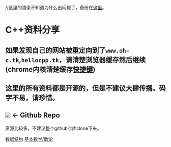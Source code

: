 //这里的渲染不知道为什么出问题了，备份在[这里](https://zybuluo.com/zljzljsweepy/note/1726796)。

<head><meta name="baidu-site-verification" content="VGCJnQucdx" />

</head>

# C++资料分享
## 如果发现自己的网站被重定向到了`www.oh-c.tk`,`hellocpp.tk`，请清楚浏览器缓存然后继续(chrome内核清楚缓存[快捷键](chrome://settings/clearBrowserData))
## 这里的所有资料都是开源的，但是不建议大肆传播。码字不易，请珍惜。
## [![](https://timgsa.baidu.com/timg?image&quality=80&size=b99_100&sec=1595477722300&di=9648dac94c2358f7d5af9ae7134f6d41&imgtype=2&src=http%3A%2F%2Fbpic.588ku.com%2Felement_origin_min_pic%2F01%2F16%2F99%2F42570527ee4ed5b.jpg)](https://github.com/hesy-zhoulijie/cpp) <- Github Repo

资源比较多，不建议整个github仓库clone下来。

[数据结构](https://hesy-zhoulijie.github.io/cpp/%E6%95%B0%E6%8D%AE%E7%BB%93%E6%9E%84/)
[基本数学/数论](https://hesy-zhoulijie.github.io/cpp/%E5%9F%BA%E6%9C%AC%E6%95%B0%E5%AD%A6/)
